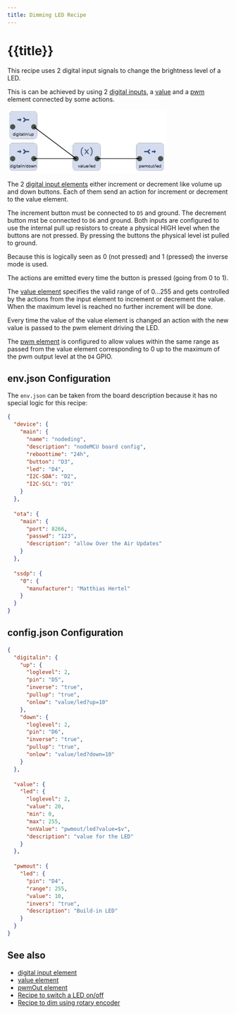 ```yaml
---
title: Dimming LED Recipe
---
```


# {{title}}

This recipe uses 2 digital input signals to change the brightness level of a LED.

This is can be achieved by using 2 [digital inputs](/elements/digitalin.md), a [value](/elements/value.md) and a [pwm](/elements/pwmout.md) element connected by some actions.

![Elements used in led recipe](/recipes/leddimflow.png)

The 2 [digital input elements](/elements/digitalin.md) either increment or decrement like volume up and down buttons.
Each of them send an action for increment or decrement to the value element.

The increment button must be connected to `D5` and ground. The decrement button mst be connected to `D6` and ground.
Both inputs are configured to use the internal pull up resistors to create a physical HIGH level when the buttons are not pressed.
By pressing the buttons the physical level ist pulled to ground.

Because this is logically seen as 0 (not pressed) and 1 (pressed) the inverse mode is used.

The actions are emitted every time the button is pressed (going from 0 to 1).

The [value element](/elements/value.md) specifies the valid range of of 0...255 and gets controlled by the actions from the input element to increment or decrement the value.
When the maximum level is reached no further increment will be done.

Every time the value of the value element is changed an action with the new value is passed to the pwm element driving the LED.

The [pwm element](/elements/pwmout.md) is configured to allow values within the same range as passed from the value element corresponding to 0 up to the maximum of the pwm output level at the `D4` GPIO.


## env.json Configuration

The `env.json` can be taken from the board description because it has no special logic for this recipe:

``` json
{
  "device": {
    "main": {
      "name": "nodeding",
      "description": "nodeMCU board config",
      "reboottime": "24h",
      "button": "D3",
      "led": "D4",
      "I2C-SDA": "D2",
      "I2C-SCL": "D1"
    }
  },

  "ota": {
    "main": {
      "port": 8266,
      "passwd": "123",
      "description": "allow Over the Air Updates"
    }
  },

  "ssdp": {
    "0": {
      "manufacturer": "Matthias Hertel"
    }
  }
}
```


## config.json Configuration

``` json
{
  "digitalin": {
    "up": {
      "loglevel": 2,
      "pin": "D5",
      "inverse": "true",
      "pullup": "true",
      "onlow": "value/led?up=10"
    },
    "down": {
      "loglevel": 2,
      "pin": "D6",
      "inverse": "true",
      "pullup": "true",
      "onlow": "value/led?down=10"
    }
  },

  "value": {
    "led": {
      "loglevel": 2,
      "value": 20,
      "min": 0,
      "max": 255,
      "onValue": "pwmout/led?value=$v",
      "description": "value for the LED"
    }
  },

  "pwmout": {
    "led": {
      "pin": "D4",
      "range": 255,
      "value": 10,
      "invers": "true",
      "description": "Build-in LED"
    }
  }
}
```

## See also

* [digital input element](/elements/digitalin.md)
* [value element](/elements/value.md)
* [pwmOut element](/elements/pwmout.md)
* [Recipe to switch a LED on/off](/recipes/led.md)
* [Recipe to dim using rotary encoder](/recipes/ledrotary.md)
